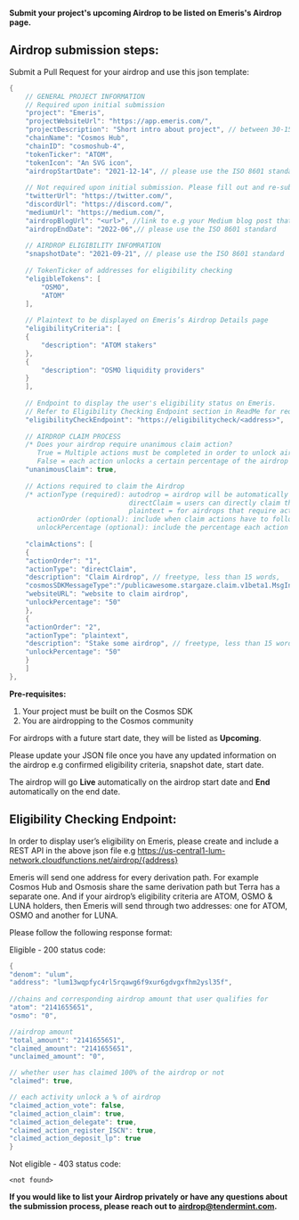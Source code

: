 **Submit your project's upcoming Airdrop to be listed on Emeris's Airdrop page.**

## **Airdrop submission steps:**

Submit a Pull Request for your airdrop and use this json template:

```java
{
    // GENERAL PROJECT INFORMATION
    // Required upon initial submission
    "project": "Emeris",
    "projectWebsiteUrl": "https://app.emeris.com/",
    "projectDescription": "Short intro about project", // between 30-150 words
    "chainName": "Cosmos Hub",
    "chainID": "cosmoshub-4",
    "tokenTicker": "ATOM",
    "tokenIcon": "An SVG icon",
    "airdropStartDate": "2021-12-14", // please use the ISO 8601 standard. If unsure, please input Q1/H1 2022
	    
    // Not required upon initial submission. Please fill out and re-submit pull request whenever you have the information ready
    "twitterUrl": "https://twitter.com/",
    "discordUrl": "https://discord.com/",
    "mediumUrl": "https://medium.com/",
    "airdropBlogUrl": "<url>", //link to e.g your Medium blog post that outlines the Airdrop details
    "airdropEndDate": "2022-06",// please use the ISO 8601 standard 
	    
    // AIRDROP ELIGIBILITY INFOMRATION
    "snapshotDate": "2021-09-21", // please use the ISO 8601 standard 
	    
    // TokenTicker of addresses for eligibility checking 	
    "eligibleTokens": [
        "OSMO",
        "ATOM"
    ],
	    
    // Plaintext to be displayed on Emeris’s Airdrop Details page
    "eligibilityCriteria": [
    {
        "description": "ATOM stakers"
    },
    {
        "description": "OSMO liquidity providers"
    }
    ],
	
    // Endpoint to display the user's eligibility status on Emeris. 
    // Refer to Eligibility Checking Endpoint section in ReadMe for required response formatting
    "eligibilityCheckEndpoint": "https://eligibilitycheck/<address>",
	
    // AIRDROP CLAIM PROCESS
    /* Does your airdrop require unanimous claim action? 
       True = Multiple actions must be completed in order to unlock airdrop. 
       False = each action unlocks a certain percentage of the airdrop */
    "unanimousClaim": true,
	
    // Actions required to claim the Airdrop
    /* actionType (required): autodrop = airdrop will be automatically sent to users, OR
                              directClaim = users can directly claim the airdrop, OR
                              plaintext = for airdrops that require actions other than autodrop or directClaim		      
       actionOrder (optional): include when claim actions have to follow a specific order
       unlockPercentage (optional): include the percentage each action will unlock when unannimousClaim is false */
	    
    "claimActions": [
    {
    "actionOrder": "1",
    "actionType": "directClaim",
    "description": "Claim Airdrop", // freetype, less than 15 words,
    "cosmosSDKMessageType":"/publicawesome.stargaze.claim.v1beta1.MsgInitialClaim", // please include exact Message Type and other required information for directClaim transactions
    "websiteURL": "website to claim airdrop",
    "unlockPercentage": "50"
    },
    {
    "actionOrder": "2",
    "actionType": "plaintext",
    "description": "Stake some airdrop", // freetype, less than 15 words   
    "unlockPercentage": "50"
    }
    ]
},

```
       
**Pre-requisites:**
       
1. Your project must be built on the Cosmos SDK
2. You are airdropping to the Cosmos community
       
For airdrops with a future start date, they will be listed as **Upcoming**. 
       
Please update your JSON file once you have any updated information on the airdrop e.g confirmed eligibility criteria, snapshot date, start date. 

The airdrop will go **Live** automatically on the airdrop start date and **End** automatically on the end date. 
       
## **Eligibility Checking Endpoint:**
       
In order to display user’s eligibility on Emeris, please create and include a REST API in the above json file e.g https://us-central1-lum-network.cloudfunctions.net/airdrop/{address}
       
Emeris will send one address for every derivation path. For example Cosmos Hub and Osmosis share the same derivation path but Terra has a separate one. 
And if your airdrop’s eligibility criteria are ATOM, OSMO & LUNA holders, then Emeris will send through two addresses: one for ATOM, OSMO and another for LUNA. 
       
Please follow the following response format:

Eligible - 200 status code:
```java
{ 
"denom": "ulum",
"address": "lum13wqpfyc4rl5rqawg6f9xur6gdvgxfhm2ysl35f", 
 
//chains and corresponding airdrop amount that user qualifies for   
"atom": "2141655651",  
"osmo": "0", 

//airdrop amount  
"total_amount": "2141655651",   
"claimed_amount": "2141655651", 	
"unclaimed_amount": "0",

// whether user has claimed 100% of the airdrop or not 	
"claimed": true, 

// each activity unlock a % of airdrop   
"claimed_action_vote": false, 	
"claimed_action_claim": true,   
"claimed_action_delegate": true, 	
"claimed_action_register_ISCN": true, 	
"claimed_action_deposit_lp": true 
}
```
Not eligible - 403 status code:
```
<not found>
```

**If you would like to list your Airdrop privately or have any questions about the submission process, please reach out to airdrop@tendermint.com.**


